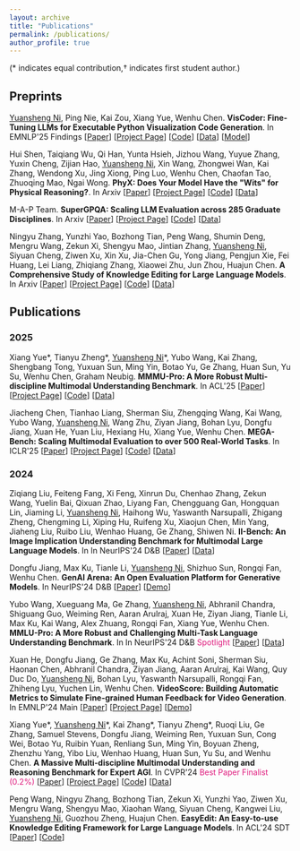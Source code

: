 ```yaml
---
layout: archive
title: "Publications"
permalink: /publications/
author_profile: true
---
```


(\*  indicates equal contribution,$\dagger$ indicates first student author.)

## Preprints
<u>Yuansheng Ni</u>, Ping Nie, Kai Zou, Xiang Yue, Wenhu Chen. **VisCoder: Fine-Tuning LLMs for Executable Python Visualization Code Generation**. In EMNLP'25 Findings [[Paper](https://arxiv.org/abs/2506.03930)] [[Project Page](https://tiger-ai-lab.github.io/VisCoder/)] [[Code](https://github.com/TIGER-AI-Lab/VisCoder)] [[Data](https://huggingface.co/datasets/TIGER-Lab/VisCode-200K)] [[Model](https://huggingface.co/TIGER-Lab/VisCoder-7B)]

Hui Shen, Taiqiang Wu, Qi Han, Yunta Hsieh, Jizhou Wang, Yuyue Zhang, Yuxin Cheng, Zijian Hao, <u>Yuansheng Ni</u>, Xin Wang, Zhongwei Wan, Kai Zhang, Wendong Xu, Jing Xiong, Ping Luo, Wenhu Chen, Chaofan Tao, Zhuoqing Mao, Ngai Wong. **PhyX: Does Your Model Have the "Wits" for Physical Reasoning?**. In Arxiv [[Paper](https://arxiv.org/abs/2505.15929)] [[Project Page](https://phyx-bench.github.io/)] [[Code](https://github.com/NastyMarcus/PhyX)] [[Data](https://huggingface.co/datasets/Cloudriver/PhyX)]

M-A-P Team. **SuperGPQA: Scaling LLM Evaluation across 285 Graduate Disciplines**. In Arxiv [[Paper](https://arxiv.org/abs/2502.14739)] [[Project Page](https://arxiv.org/abs/2502.14739)] [[Code](https://github.com/SuperGPQA/SuperGPQA)] [[Data](https://huggingface.co/datasets/m-a-p/SuperGPQA)]

Ningyu Zhang, Yunzhi Yao, Bozhong Tian, Peng Wang, Shumin Deng, Mengru Wang, Zekun Xi, Shengyu Mao, Jintian Zhang, <u>Yuansheng Ni</u>, Siyuan Cheng, Ziwen Xu, Xin Xu, Jia-Chen Gu, Yong Jiang, Pengjun Xie, Fei Huang, Lei Liang, Zhiqiang Zhang, Xiaowei Zhu, Jun Zhou, Huajun Chen. **A Comprehensive Study of Knowledge Editing for Large Language Models**. In Arxiv [[Paper](https://arxiv.org/abs/2401.01286)] [[Project Page](https://www.zjukg.org/project/KnowEdit/)] [[Code](https://github.com/zjunlp/EasyEdit)] [[Data](https://huggingface.co/datasets/zjunlp/KnowEdit)]

## Publications

### 2025

Xiang Yue\*, Tianyu Zheng\*, <u>Yuansheng Ni</u>\*, Yubo Wang, Kai Zhang, Shengbang Tong, Yuxuan Sun, Ming Yin, Botao Yu, Ge Zhang, Huan Sun, Yu Su, Wenhu Chen, Graham Neubig. **MMMU-Pro: A More Robust Multi-discipline Multimodal Understanding Benchmark**. In ACL'25 [[Paper](https://arxiv.org/abs/2409.02813)] [[Project Page](https://mmmu-benchmark.github.io)] [[Code](https://github.com/MMMU-Benchmark/MMMU)] [[Data](https://huggingface.co/datasets/MMMU/MMMU_Pro)]

Jiacheng Chen, Tianhao Liang, Sherman Siu, Zhengqing Wang, Kai Wang, Yubo Wang, <u>Yuansheng Ni</u>, Wang Zhu, Ziyan Jiang, Bohan Lyu, Dongfu Jiang, Xuan He, Yuan Liu, Hexiang Hu, Xiang Yue, Wenhu Chen. **MEGA-Bench: Scaling Multimodal Evaluation to over 500 Real-World Tasks**. In ICLR'25 [[Paper](https://arxiv.org/abs/2410.10563)] [[Project Page](https://tiger-ai-lab.github.io/MEGA-Bench/)] [[Code](https://github.com/TIGER-AI-Lab/MEGA-Bench)] [[Data](https://huggingface.co/datasets/TIGER-Lab/MEGA-Bench)]

### 2024
Ziqiang Liu, Feiteng Fang, Xi Feng, Xinrun Du, Chenhao Zhang, Zekun Wang, Yuelin Bai, Qixuan Zhao, Liyang Fan, Chengguang Gan, Hongquan Lin, Jiaming Li, <u>Yuansheng Ni</u>, Haihong Wu, Yaswanth Narsupalli, Zhigang Zheng, Chengming Li, Xiping Hu, Ruifeng Xu, Xiaojun Chen, Min Yang, Jiaheng Liu, Ruibo Liu, Wenhao Huang, Ge Zhang, Shiwen Ni. **II-Bench: An Image Implication Understanding Benchmark for Multimodal Large Language Models**. In In NeurIPS'24 D&B [[Paper](https://arxiv.org/abs/2406.05862)] [[Data](https://huggingface.co/datasets/m-a-p/II-Bench)]

Dongfu Jiang, Max Ku, Tianle Li, <u>Yuansheng Ni</u>, Shizhuo Sun, Rongqi Fan, Wenhu Chen. **GenAI Arena: An Open Evaluation Platform for Generative Models**. In NeurIPS'24 D&B [[Paper](https://arxiv.org/abs/2406.04485)] [[Demo](https://huggingface.co/spaces/TIGER-Lab/GenAI-Arena)]

Yubo Wang, Xueguang Ma, Ge Zhang, <u>Yuansheng Ni</u>, Abhranil Chandra, Shiguang Guo, Weiming Ren, Aaran Arulraj, Xuan He, Ziyan Jiang, Tianle Li, Max Ku, Kai Wang, Alex Zhuang, Rongqi Fan, Xiang Yue, Wenhu Chen. **MMLU-Pro: A More Robust and Challenging Multi-Task Language Understanding Benchmark**. In In NeurIPS'24 D&B <font color="#df1a7d">Spotlight</font> [[Paper](https://arxiv.org/abs/2406.01574)] [[Data](https://huggingface.co/datasets/TIGER-Lab/MMLU-Pro)]

Xuan He, Dongfu Jiang, Ge Zhang, Max Ku, Achint Soni, Sherman Siu, Haonan Chen, Abhranil Chandra, Ziyan Jiang, Aaran Arulraj, Kai Wang, Quy Duc Do, <u>Yuansheng Ni</u>, Bohan Lyu, Yaswanth Narsupalli, Rongqi Fan, Zhiheng Lyu, Yuchen Lin, Wenhu Chen. **VideoScore: Building Automatic Metrics to Simulate Fine-grained Human Feedback for Video Generation**. In EMNLP'24 Main [[Paper](https://arxiv.org/abs/2406.05862)] [[Project Page](https://tiger-ai-lab.github.io/VideoScore/)] [[Demo](https://huggingface.co/spaces/TIGER-Lab/VideoScore)]

Xiang Yue\*, <u>Yuansheng Ni</u>\*, Kai Zhang\*, Tianyu Zheng\*, Ruoqi Liu, Ge Zhang, Samuel Stevens, Dongfu Jiang, Weiming Ren, Yuxuan Sun, Cong Wei, Botao Yu, Ruibin Yuan, Renliang Sun, Ming Yin, Boyuan Zheng, Zhenzhu Yang, Yibo Liu, Wenhao Huang, Huan Sun, Yu Su, and Wenhu Chen. **A Massive Multi-discipline Multimodal Understanding and Reasoning Benchmark for Expert AGI**. In CVPR'24 <font color="#df1a7d">Best Paper Finalist (0.2%)</font> [[Paper](https://arxiv.org/abs/2311.16502)] [[Project Page](https://mmmu-benchmark.github.io)] [[Code](https://github.com/MMMU-Benchmark/MMMU)] [[Data](https://huggingface.co/datasets/MMMU/MMMU)]

Peng Wang, Ningyu Zhang, Bozhong Tian, Zekun Xi, Yunzhi Yao, Ziwen Xu, Mengru Wang, Shengyu Mao, Xiaohan Wang, Siyuan Cheng, Kangwei Liu, <u>Yuansheng Ni</u>, Guozhou Zheng, Huajun Chen. **EasyEdit: An Easy-to-use Knowledge Editing Framework for Large Language Models**. In ACL'24 SDT [[Paper](https://arxiv.org/abs/2308.07269)] [[Code](https://github.com/zjunlp/EasyEdit)]